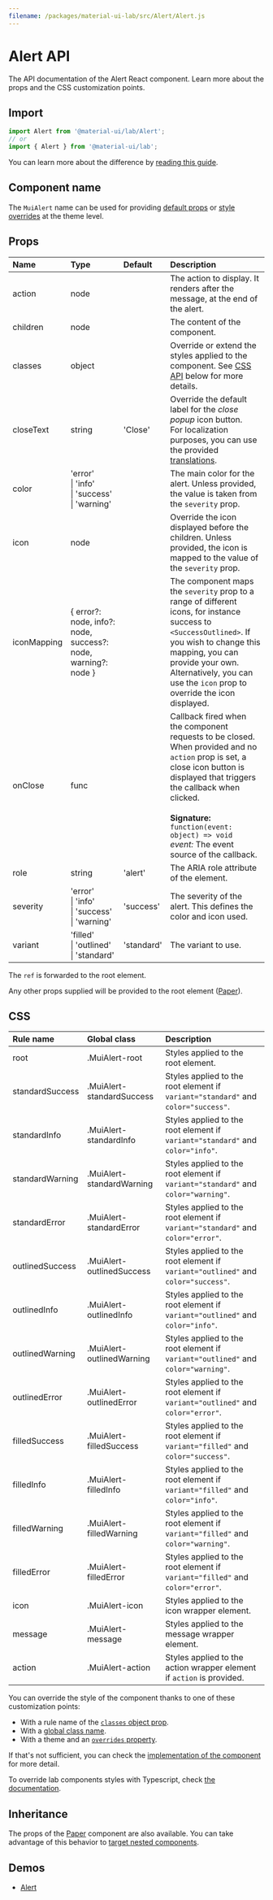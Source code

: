```yaml
---
filename: /packages/material-ui-lab/src/Alert/Alert.js
---
```


<!--- This documentation is automatically generated, do not try to edit it. -->

# Alert API

<p class="description">The API documentation of the Alert React component. Learn more about the props and the CSS customization points.</p>

## Import

```js
import Alert from '@material-ui/lab/Alert';
// or
import { Alert } from '@material-ui/lab';
```

You can learn more about the difference by [reading this guide](/guides/minimizing-bundle-size/).



## Component name

The `MuiAlert` name can be used for providing [default props](/customization/globals/#default-props) or [style overrides](/customization/globals/#css) at the theme level.

## Props

| Name | Type | Default | Description |
|:-----|:-----|:--------|:------------|
| <span class="prop-name">action</span> | <span class="prop-type">node</span> |  | The action to display. It renders after the message, at the end of the alert. |
| <span class="prop-name">children</span> | <span class="prop-type">node</span> |  | The content of the component. |
| <span class="prop-name">classes</span> | <span class="prop-type">object</span> |  | Override or extend the styles applied to the component. See [CSS API](#css) below for more details. |
| <span class="prop-name">closeText</span> | <span class="prop-type">string</span> | <span class="prop-default">'Close'</span> | Override the default label for the *close popup* icon button.<br>For localization purposes, you can use the provided [translations](/guides/localization/). |
| <span class="prop-name">color</span> | <span class="prop-type">'error'<br>&#124;&nbsp;'info'<br>&#124;&nbsp;'success'<br>&#124;&nbsp;'warning'</span> |  | The main color for the alert. Unless provided, the value is taken from the `severity` prop. |
| <span class="prop-name">icon</span> | <span class="prop-type">node</span> |  | Override the icon displayed before the children. Unless provided, the icon is mapped to the value of the `severity` prop. |
| <span class="prop-name">iconMapping</span> | <span class="prop-type">{ error?: node, info?: node, success?: node, warning?: node }</span> |  | The component maps the `severity` prop to a range of different icons, for instance success to `<SuccessOutlined>`. If you wish to change this mapping, you can provide your own. Alternatively, you can use the `icon` prop to override the icon displayed. |
| <span class="prop-name">onClose</span> | <span class="prop-type">func</span> |  | Callback fired when the component requests to be closed. When provided and no `action` prop is set, a close icon button is displayed that triggers the callback when clicked.<br><br>**Signature:**<br>`function(event: object) => void`<br>*event:* The event source of the callback. |
| <span class="prop-name">role</span> | <span class="prop-type">string</span> | <span class="prop-default">'alert'</span> | The ARIA role attribute of the element. |
| <span class="prop-name">severity</span> | <span class="prop-type">'error'<br>&#124;&nbsp;'info'<br>&#124;&nbsp;'success'<br>&#124;&nbsp;'warning'</span> | <span class="prop-default">'success'</span> | The severity of the alert. This defines the color and icon used. |
| <span class="prop-name">variant</span> | <span class="prop-type">'filled'<br>&#124;&nbsp;'outlined'<br>&#124;&nbsp;'standard'</span> | <span class="prop-default">'standard'</span> | The variant to use. |

The `ref` is forwarded to the root element.

Any other props supplied will be provided to the root element ([Paper](/api/paper/)).

## CSS

| Rule name | Global class | Description |
|:-----|:-------------|:------------|
| <span class="prop-name">root</span> | <span class="prop-name">.MuiAlert-root</span> | Styles applied to the root element.
| <span class="prop-name">standardSuccess</span> | <span class="prop-name">.MuiAlert-standardSuccess</span> | Styles applied to the root element if `variant="standard"` and `color="success"`.
| <span class="prop-name">standardInfo</span> | <span class="prop-name">.MuiAlert-standardInfo</span> | Styles applied to the root element if `variant="standard"` and `color="info"`.
| <span class="prop-name">standardWarning</span> | <span class="prop-name">.MuiAlert-standardWarning</span> | Styles applied to the root element if `variant="standard"` and `color="warning"`.
| <span class="prop-name">standardError</span> | <span class="prop-name">.MuiAlert-standardError</span> | Styles applied to the root element if `variant="standard"` and `color="error"`.
| <span class="prop-name">outlinedSuccess</span> | <span class="prop-name">.MuiAlert-outlinedSuccess</span> | Styles applied to the root element if `variant="outlined"` and `color="success"`.
| <span class="prop-name">outlinedInfo</span> | <span class="prop-name">.MuiAlert-outlinedInfo</span> | Styles applied to the root element if `variant="outlined"` and `color="info"`.
| <span class="prop-name">outlinedWarning</span> | <span class="prop-name">.MuiAlert-outlinedWarning</span> | Styles applied to the root element if `variant="outlined"` and `color="warning"`.
| <span class="prop-name">outlinedError</span> | <span class="prop-name">.MuiAlert-outlinedError</span> | Styles applied to the root element if `variant="outlined"` and `color="error"`.
| <span class="prop-name">filledSuccess</span> | <span class="prop-name">.MuiAlert-filledSuccess</span> | Styles applied to the root element if `variant="filled"` and `color="success"`.
| <span class="prop-name">filledInfo</span> | <span class="prop-name">.MuiAlert-filledInfo</span> | Styles applied to the root element if `variant="filled"` and `color="info"`.
| <span class="prop-name">filledWarning</span> | <span class="prop-name">.MuiAlert-filledWarning</span> | Styles applied to the root element if `variant="filled"` and `color="warning"`.
| <span class="prop-name">filledError</span> | <span class="prop-name">.MuiAlert-filledError</span> | Styles applied to the root element if `variant="filled"` and `color="error"`.
| <span class="prop-name">icon</span> | <span class="prop-name">.MuiAlert-icon</span> | Styles applied to the icon wrapper element.
| <span class="prop-name">message</span> | <span class="prop-name">.MuiAlert-message</span> | Styles applied to the message wrapper element.
| <span class="prop-name">action</span> | <span class="prop-name">.MuiAlert-action</span> | Styles applied to the action wrapper element if `action` is provided.

You can override the style of the component thanks to one of these customization points:

- With a rule name of the [`classes` object prop](/customization/components/#overriding-styles-with-classes).
- With a [global class name](/customization/components/#overriding-styles-with-global-class-names).
- With a theme and an [`overrides` property](/customization/globals/#css).

If that's not sufficient, you can check the [implementation of the component](https://github.com/mui-org/material-ui/blob/next/packages/material-ui-lab/src/Alert/Alert.js) for more detail.

To override lab components styles with Typescript, check [the documentation](https://material-ui.com/components/about-the-lab/#typescript).

## Inheritance

The props of the [Paper](/api/paper/) component are also available.
You can take advantage of this behavior to [target nested components](/guides/api/#spread).

## Demos

- [Alert](/components/alert/)

